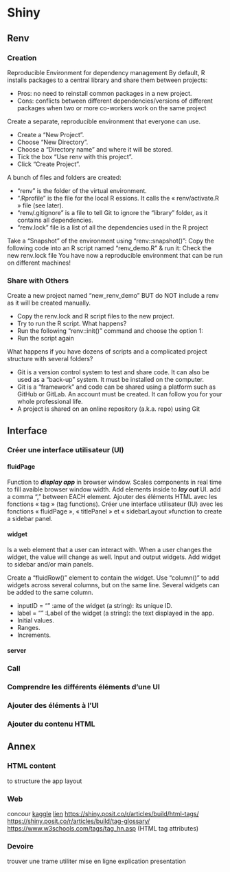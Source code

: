# Shiny

## Renv

### Creation

Reproducible Environment for dependency management
By default, R installs packages to a central library and share them between projects:

- Pros: no need to reinstall common packages in a new project.
- Cons: conflicts between different dependencies/versions of different packages when two or more co-workers work on the same project

Create a separate, reproducible environment that everyone can use.

- Create a “New Project”.
- Choose “New Directory”.
- Choose a “Directory name” and where it will be stored.
- Tick the box “Use renv with this project”.
- Click “Create Project”.

A bunch of files and folders are created:

- “renv” is the folder of the virtual environment.
- “.Rprofile” is the file for the local R essions. It calls the « renv/activate.R » file (see later).
- “renv/.gitignore” is a file to tell Git to ignore the “library” folder, as it contains all dependencies.
- “renv.lock” file is a list of all the dependencies used in the R project

Take a “Snapshot” of the environment using “renv::snapshot()”:
Copy the following code into an R script named “renv_demo.R” & run it:
Check the new renv.lock file
You have now a reproducible environment that can be run on different machines!

### Share with Others

Create a new project named “new_renv_demo”
BUT do NOT include a renv as it will be created manually.

- Copy the renv.lock and R script files to the new project.
- Try to run the R script. What happens?
- Run the following “renv::init()” command and choose the option 1:
- Run the script again

What happens if you have dozens of scripts and a complicated project structure with several folders?

- Git is a version control system to test and share code. It can also be used as a “back-up” system. It must be installed on the computer.
- Git is a “framework” and code can be shared using a platform such as GitHub or GitLab. An account must be created. It can follow you for your whole professional life.
- A project is shared on an online repository (a.k.a. repo) using Git

## Interface

### Créer une interface utilisateur (UI)

#### fluidPage

Function  to ***display app*** in browser window.
Scales components in real time to fill avaible browser window width.
Add elements inside to ***lay out*** UI.
add a comma “,” between EACH element.
Ajouter des éléments HTML avec les fonctions « tag » (tag functions).
Créer une interface utilisateur (IU) avec les fonctions « fluidPage », « titlePanel » et « sidebarLayout »function to create a sidebar panel.

#### widget

Is a web element that a user can interact with.
When a user changes the widget, the value will change as well.
Input and output widgets.
Add widget to sidebar and/or main panels.

Create a “fluidRow()” element to contain the widget.
Use “column()” to add widgets across several columns, but on the same line.
Several widgets can be added to the same column.

- inputID = “” :ame of the widget (a string): its unique ID.
- label = “” :Label of the widget (a string): the text displayed in the app.
- Initial values.
- Ranges.
- Increments.

#### server

### Call

### Comprendre les différents éléments d’une UI

### Ajouter des éléments à l’UI

### Ajouter du contenu HTML

## Annex

### HTML content

to structure the app layout

### Web

concour [kaggle]()
[lien](https://github.com/awesomedata/axesom-public-dataset)
<https://shiny.posit.co/r/articles/build/html-tags/>
<https://shiny.posit.co/r/articles/build/tag-glossary/>
<https://www.w3schools.com/tags/tag_hn.asp> (HTML tag attributes)

### Devoire

trouver une trame
utiliter
mise en ligne
explication
presentation
